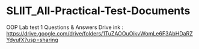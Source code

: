 # SLIIT_All-Practical-Test-Documents
OOP Lab test 1 Questions &amp; Answers
Drive ink : https://drive.google.com/drive/folders/1TuZAOOuOikvWomLe6F3AbHDaRZYdyufX?usp=sharing
